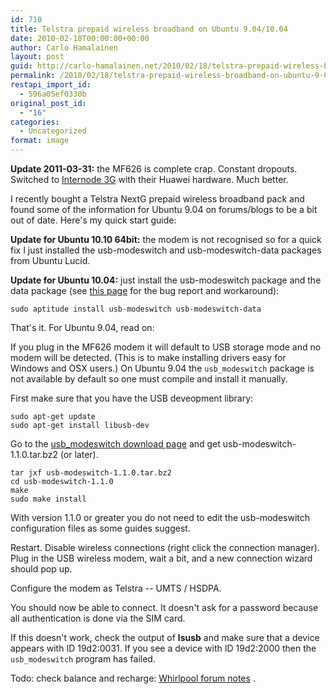 ```yaml
---
id: 710
title: Telstra prepaid wireless broadband on Ubuntu 9.04/10.04
date: 2010-02-18T00:00:00+00:00
author: Carlo Hamalainen
layout: post
guid: http://carlo-hamalainen.net/2010/02/18/telstra-prepaid-wireless-broadband-on-ubuntu-9-0410-04/
permalink: /2010/02/18/telstra-prepaid-wireless-broadband-on-ubuntu-9-0410-04/
restapi_import_id:
  - 596a05ef0330b
original_post_id:
  - "16"
categories:
  - Uncategorized
format: image
---
```

**Update 2011-03-31:** the MF626 is complete crap. Constant dropouts. Switched to [Internode 3G](http://www.internode.on.net/residential/wireless_broadband/nodemobile_data/) with their Huawei hardware. Much better.

I recently bought a Telstra NextG prepaid wireless broadband pack and found some of the information for Ubuntu 9.04 on forums/blogs to be a bit out of date. Here's my quick start guide:

**Update for Ubuntu 10.10 64bit:** the modem is not recognised so for a quick fix I just installed the usb-modeswitch and usb-modeswitch-data packages from Ubuntu Lucid.

**Update for Ubuntu 10.04:** just install the usb-modeswitch package and the data package (see [this page](https://bugs.launchpad.net/ubuntu/+source/linux/+bug/546728) for the bug report and workaround):

    sudo aptitude install usb-modeswitch usb-modeswitch-data

That's it. For Ubuntu 9.04, read on:

If you plug in the MF626 modem it will default to USB storage mode and no modem will be detected. (This is to make installing drivers easy for Windows and OSX users.) On Ubuntu 9.04 the ``usb_modeswitch`` package is not available by default so one must compile and install it manually.

First make sure that you have the USB deveopment library:

    sudo apt-get update
    sudo apt-get install libusb-dev

Go to the [usb_modeswitch download page](http://www.draisberghof.de/usb_modeswitch/#download) and get usb-modeswitch-1.1.0.tar.bz2 (or later).

    tar jxf usb-modeswitch-1.1.0.tar.bz2
    cd usb-modeswitch-1.1.0
    make
    sudo make install

With version 1.1.0 or greater you do not need to edit the usb-modeswitch configuration files as some guides suggest.

Restart. Disable wireless connections (right click the connection manager). Plug in the USB wireless modem, wait a bit, and a new connection wizard should pop up.

Configure the modem as Telstra -- UMTS / HSDPA.

You should now be able to connect. It doesn't ask for a password because all authentication is done via the SIM card.

If this doesn't work, check the output of **lsusb** and make sure that a device appears with ID 19d2:0031. If you see a device with ID 19d2:2000 then the ``usb_modeswitch`` program has failed.

Todo: check balance and recharge: [Whirlpool forum notes](http://forums.whirlpool.net.au/forum-replies.cfm?t=1072789&r=17344691#r17344691) .
